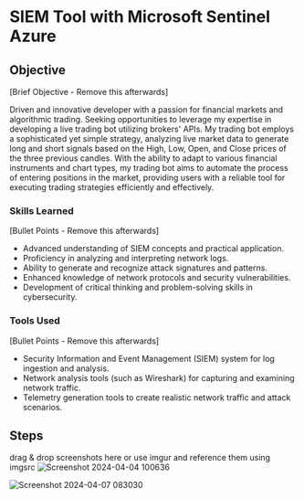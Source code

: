 <h1>SIEM Tool with Microsoft Sentinel Azure</h1>

## Objective
[Brief Objective - Remove this afterwards]

Driven and innovative developer with a passion for financial markets and algorithmic trading. Seeking opportunities to leverage my expertise in developing a live trading bot utilizing brokers' APIs. My trading bot employs a sophisticated yet simple strategy, analyzing live market data to generate long and short signals based on the High, Low, Open, and Close prices of the three previous candles. With the ability to adapt to various financial instruments and chart types, my trading bot aims to automate the process of entering positions in the market, providing users with a reliable tool for executing trading strategies efficiently and effectively.

### Skills Learned
[Bullet Points - Remove this afterwards]

- Advanced understanding of SIEM concepts and practical application.
- Proficiency in analyzing and interpreting network logs.
- Ability to generate and recognize attack signatures and patterns.
- Enhanced knowledge of network protocols and security vulnerabilities.
- Development of critical thinking and problem-solving skills in cybersecurity.

### Tools Used
[Bullet Points - Remove this afterwards]

- Security Information and Event Management (SIEM) system for log ingestion and analysis.
- Network analysis tools (such as Wireshark) for capturing and examining network traffic.
- Telemetry generation tools to create realistic network traffic and attack scenarios.

## Steps
drag & drop screenshots here or use imgur and reference them using imgsrc
![Screenshot 2024-04-04 100636](https://github.com/sarch25/Python-Trading-Bot/assets/130470960/46482be7-003e-4c70-be09-867a43acc6a5)


![Screenshot 2024-04-07 083030](https://github.com/sarch25/Python-Trading-Bot/assets/130470960/2a0d5b60-4752-40c9-8e98-24ab59ac3439)
